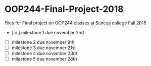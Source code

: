 # OOP244-Final-Project-2018
Files for Final project on OOP244 classes at Seneca college
Fall 2018
- [ x ] milestone 1 due november 2nd
- [ ] milestone 2 due november 9th 
- [ ] milestone 3 due november 21st
- [ ] milestone 4 due november 23rd
- [ ] milestone 5 due november 28th
